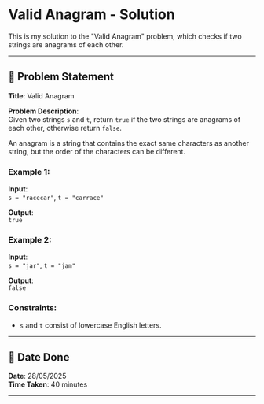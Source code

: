 # Valid Anagram - Solution

This is my solution to the "Valid Anagram" problem, which checks if two strings are anagrams of each other.

---

## 📌 Problem Statement

**Title**: Valid Anagram

**Problem Description**:  
Given two strings `s` and `t`, return `true` if the two strings are anagrams of each other, otherwise return `false`.

An anagram is a string that contains the exact same characters as another string, but the order of the characters can be different.

### Example 1:
**Input**:  
`s = "racecar"`, `t = "carrace"`

**Output**:  
`true`

### Example 2:
**Input**:  
`s = "jar"`, `t = "jam"`

**Output**:  
`false`

### Constraints:
- `s` and `t` consist of lowercase English letters.

---

## 📅 Date Done

**Date**: 28/05/2025  
**Time Taken**: 40 minutes

---